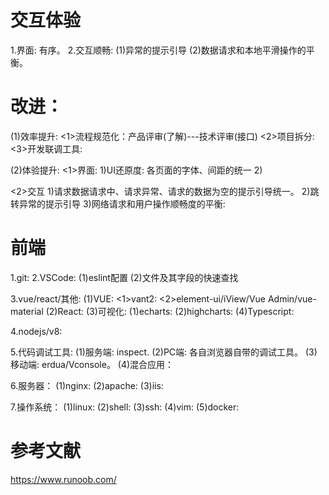 # 交互体验
1.界面: 有序。
2.交互顺畅:
  (1)异常的提示引导
  (2)数据请求和本地平滑操作的平衡。

# 改进：
(1)效率提升:
  <1>流程规范化：产品评审(了解)---技术评审(接口)
  <2>项目拆分:
  <3>开发联调工具:

(2)体验提升: 
  <1>界面:
  1)UI还原度: 各页面的字体、间距的统一
  2)
  
  <2>交互
  1)请求数据请求中、请求异常、请求的数据为空的提示引导统一。
  2)跳转异常的提示引导
  3)网络请求和用户操作顺畅度的平衡:

  # 前端
  1.git:
  2.VSCode:
    (1)eslint配置
    (2)文件及其字段的快速查找
    
  3.vue/react/其他:
    (1)VUE:
      <1>vant2: 
      <2>element-ui/iView/Vue Admin/vue-material
    (2)React:
    (3)可视化: 
      (1)echarts:
      (2)highcharts:
    (4)Typescript:  

  4.nodejs/v8:

  5.代码调试工具:
    (1)服务端: inspect.
    (2)PC端: 各自浏览器自带的调试工具。
    (3)移动端: erdua/Vconsole。
    (4)混合应用：

  6.服务器：
    (1)nginx:
    (2)apache:
    (3)iis:  

  7.操作系统：
    (1)linux:
    (2)shell:
    (3)ssh:
    (4)vim:
    (5)docker:

  # 参考文献
  https://www.runoob.com/




